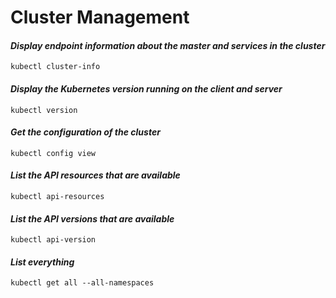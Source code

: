 # Cluster Management

#### _Display endpoint information about the master and services in the cluster_
```
kubectl cluster-info
```

#### _Display the Kubernetes version running on the client and server_
```
kubectl version
```

#### _Get the configuration of the cluster_
```
kubectl config view
```

#### _List the API resources that are available_
```
kubectl api-resources
```

#### _List the API versions that are available_
```
kubectl api-version
```

#### _List everything_
```
kubectl get all --all-namespaces
```